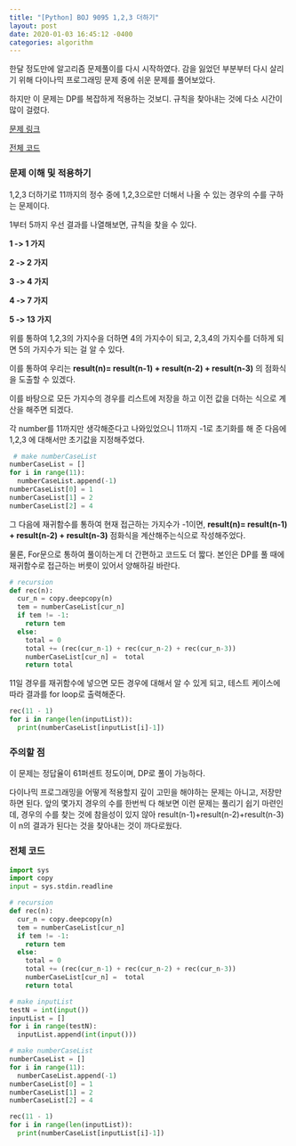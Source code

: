 ```yaml
---
title: "[Python] BOJ 9095 1,2,3 더하기"
layout: post
date: 2020-01-03 16:45:12 -0400
categories: algorithm
---
```



한달 정도만에 알고리즘 문제풀이를 다시 시작하였다.
감을 잃었던 부분부터 다시 살리기 위해 다이나믹 프로그래밍 문제 중에 쉬운 문제를 풀어보았다.

하지만 이 문제는  DP를 복잡하게 적용하는 것보디.
규칙을 찾아내는 것에 다소 시간이 많이 걸렸다.

[문제 링크](https://www.acmicpc.net/problem/9095)

[전체 코드](https://github.com/dev-wd/boj-python-solved/blob/master/boj9095.py)





### 문제 이해 및 적용하기
1,2,3 더하기로 11까지의 정수 중에 1,2,3으로만 더해서 나올 수 있는 경우의 수를 구하는 문제이다.

1부터 5까지 우선 결과를 나열해보면, 규칙을 찾을 수 있다.

__1 -> 1 가지__

__2 -> 2 가지__

__3 -> 4 가지__

__4 -> 7 가지__

__5 -> 13 가지__


위를 통하여 1,2,3의 가지수을 더하면 4의 가지수이 되고, 2,3,4의 가지수를 더하게 되면 5의 가지수가 되는 걸 알 수 있다.

이를 통하여 우리는 __result(n)= result(n-1) + result(n-2) + result(n-3)__ 의 점화식을 도출할 수 있겠다.

이를 바탕으로 모든 가지수의 경우를 리스트에 저장을 하고 이전 값을 더하는 식으로 계산을 해주면 되겠다. 

각 number를 11까지만 생각해준다고 나와있었으니 11까지 -1로 초기화를 해 준 다음에 1,2,3 에 대해서만 초기값을 지정해주었다.

```python
 # make numberCaseList 
numberCaseList = []
for i in range(11):
  numberCaseList.append(-1)
numberCaseList[0] = 1
numberCaseList[1] = 2
numberCaseList[2] = 4
```

그 다음에 재귀함수를 통하여 현재 접근하는 가지수가 -1이면,
 __result(n)= result(n-1) + result(n-2) + result(n-3)__  점화식을 계산해주는식으로 작성해주었다.
 
 물론, For문으로 통하여 풀이하는게 더 간편하고 코드도 더 짧다. 본인은 DP를 풀 때에 재귀함수로 접근하는 버릇이 있어서 양해하길 바란다.
 


```python
# recursion
def rec(n):
  cur_n = copy.deepcopy(n)
  tem = numberCaseList[cur_n]
  if tem != -1:
    return tem
  else:
    total = 0
    total += (rec(cur_n-1) + rec(cur_n-2) + rec(cur_n-3))
    numberCaseList[cur_n] =  total 
    return total
```
11일 경우를 재귀함수에 넣으면 모든 경우에 대해서 알 수 있게 되고, 테스트 케이스에 따라 결과를 for loop로 출력해준다.


```python
rec(11 - 1)
for i in range(len(inputList)):
  print(numberCaseList[inputList[i]-1])
```



### 주의할 점
이 문제는 정답율이 61퍼센트 정도이며, DP로 풀이 가능하다.

다이나믹 프로그래밍을 어떻게 적용할지 깊이 고민을 해야하는 문제는 아니고, 저장만 하면 된다. 
앞의 몇가지 경우의 수를 한번씩 다 해보면 이런 문제는 풀리기 쉽기 마련인데, 경우의 수를 찾는 것에 참을성이 있지 않아 result(n-1)+result(n-2)+result(n-3)이 n의 결과가 된다는 것을 찾아내는 것이 까다로웠다.


### 전체 코드
```python
import sys
import copy
input = sys.stdin.readline

# recursion
def rec(n):
  cur_n = copy.deepcopy(n)
  tem = numberCaseList[cur_n]
  if tem != -1:
    return tem
  else:
    total = 0
    total += (rec(cur_n-1) + rec(cur_n-2) + rec(cur_n-3))
    numberCaseList[cur_n] =  total 
    return total

# make inputList
testN = int(input())
inputList = []
for i in range(testN):
  inputList.append(int(input()))

# make numberCaseList 
numberCaseList = []
for i in range(11):
  numberCaseList.append(-1)
numberCaseList[0] = 1
numberCaseList[1] = 2
numberCaseList[2] = 4

rec(11 - 1)
for i in range(len(inputList)):
  print(numberCaseList[inputList[i]-1])
  
```
